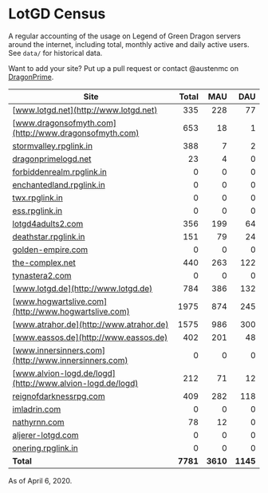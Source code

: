 # LotGD Census
A regular accounting of the usage on Legend of Green Dragon servers around the internet, including total, monthly active and daily active users. See `data/` for historical data.

Want to add your site? Put up a pull request or contact @austenmc on [DragonPrime](http://dragonprime.net).


Site | Total | MAU | DAU
--- | ---:| ---:| ---:
[www.lotgd.net](http://www.lotgd.net)|335|228|77
[www.dragonsofmyth.com](http://www.dragonsofmyth.com)|653|18|1
[stormvalley.rpglink.in](http://stormvalley.rpglink.in)|388|7|2
[dragonprimelogd.net](http://dragonprimelogd.net)|23|4|0
[forbiddenrealm.rpglink.in](http://forbiddenrealm.rpglink.in)|0|0|0
[enchantedland.rpglink.in](http://enchantedland.rpglink.in)|0|0|0
[twx.rpglink.in](http://twx.rpglink.in)|0|0|0
[ess.rpglink.in](http://ess.rpglink.in)|0|0|0
[lotgd4adults2.com](http://lotgd4adults2.com)|356|199|64
[deathstar.rpglink.in](http://deathstar.rpglink.in)|151|79|24
[golden-empire.com](http://golden-empire.com)|0|0|0
[the-complex.net](http://the-complex.net)|440|263|122
[tynastera2.com](http://tynastera2.com)|0|0|0
[www.lotgd.de](http://www.lotgd.de)|784|386|132
[www.hogwartslive.com](http://www.hogwartslive.com)|1975|874|245
[www.atrahor.de](http://www.atrahor.de)|1575|986|300
[www.eassos.de](http://www.eassos.de)|402|201|48
[www.innersinners.com](http://www.innersinners.com)|0|0|0
[www.alvion-logd.de/logd](http://www.alvion-logd.de/logd)|212|71|12
[reignofdarknessrpg.com](http://reignofdarknessrpg.com)|409|282|118
[imladrin.com](http://imladrin.com)|0|0|0
[nathyrnn.com](http://nathyrnn.com)|78|12|0
[aljerer-lotgd.com](http://aljerer-lotgd.com)|0|0|0
[onering.rpglink.in](http://onering.rpglink.in)|0|0|0
**Total**|**7781**|**3610**|**1145**

As of April 6, 2020.
